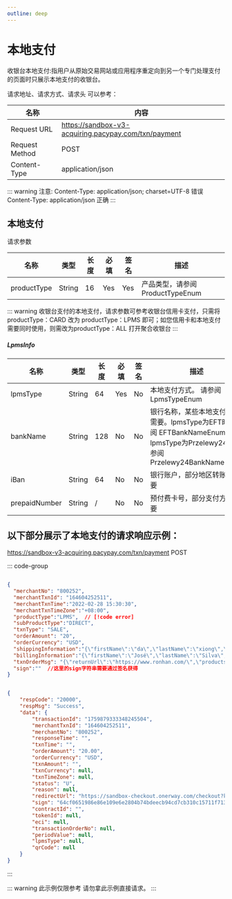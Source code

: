 ```yaml
---
outline: deep
---
```

<script setup>

</script>



# 本地支付
收银台本地支付:指用户从原始交易网站或应用程序重定向到另一个专门处理支付的页面时只展示本地支付的收银台。


请求地址、请求方式、请求头 可以参考：



<div class="table-request-top">

| 名称 | 内容                                                          |
|----------------|---------------------------------------------------------------|
| Request URL    | https://sandbox-v3-acquiring.pacypay.com/txn/payment |
| Request Method | POST                                                          |
| Content-Type   | application/json                                              |

</div>

::: warning  注意:
Content-Type: application/json; charset=UTF-8 错误 
    <br>Content-Type: application/json 正确 
:::



## 本地支付

请求参数

<div class="custom-table bordered-table">

| 名称          | 类型     | 长度 | 必填  | 签名  | 描述                       |
|-------------|--------|----|-----|-----|--------------------------|
| productType | String | 16 | Yes | Yes | 产品类型，请参阅 ProductTypeEnum |                                       |
    
</div>


::: warning   收银台支付的本地支付，请求参数可参考收银台信用卡支付，只需将productType：CARD 改为 productType：LPMS 即可；如您信用卡和本地支付需要同时使用，则需改为productType：ALL 打开聚合收银台
:::



##### LpmsInfo


<div class="custom-table bordered-table">

| 名称            | 类型     | 长度  | 必填  | 签名 | 描述                                                                                               |
|---------------|--------|-----|-----|----|--------------------------------------------------------------------------------------------------|
| lpmsType      | String | 64  | Yes | No | 本地支付方式。 请参阅 LpmsTypeEnum                                                                         |
| bankName      | String | 128 | No  | No | 银行名称，某些本地支付方式需要。lpmsType为EFT时请参阅 EFTBankNameEnum。 lpmsType为Przelewy24时请参阅 Przelewy24BankNameEnum |
| iBan          | String | 64  | No  | No | 银行账户，部分地区转账时需要                                                                                   |
| prepaidNumber | String | /   | No  | No | 预付费卡号，部分支付方式需要                                                                                   |

</div>

## 以下部分展示了本地支付的请求响应示例：


https://sandbox-v3-acquiring.pacypay.com/txn/payment <Badge type="tip">POST</Badge>

::: code-group

```json [请求参数]

{
  "merchantNo": "800252",
  "merchantTxnId": "164604252511",
  "merchantTxnTime":"2022-02-28 15:30:30",
  "merchantTxnTimeZone":"+08:00",
  "productType":"LPMS",  // [!code error]
  "subProductType":"DIRECT",
  "txnType": "SALE",	 
  "orderAmount": "20",
  "orderCurrency": "USD",
  "shippingInformation":"{\"firstName\":\"da\",\"lastName\":\"xiong\",\"phone\":\"8522847000\",\"email\":\"shipping@example.com\",\"postalCode\":\"123456\",\"address\":\"HHHEEII\",\"country\":\"KR\",\"province\":\"BABA\",\"city\":\"BALALA\",\"street\":\"1010\",\"number\":\"20-1202\",\"identityNumber\":\"11112223333\",\"birthDate\":\"2020/12/28\"}",
  "billingInformation":"{\"firstName\":\"José\",\"lastName\":\"Silva\",\"phone\":\"8522847035\",\"email\":\"jose@example.com\",\"postalCode\":\"61919-230\",\"address\":\"Rua E\",\"country\":\"KR\",\"province\":\"CE\",\"city\":\"Maracanaú\",\"street\":\"1040\",\"identityNumber\":\"853.513.468-93\",\"birthDate\":\"2000/12/20\"}",
  "txnOrderMsg": "{\"returnUrl\":\"https://www.ronhan.com/\",\"products\":\"[{\\\"name\\\":\\\"iphone 11\\\",\\\"price\\\":\\\"5300.00\\\",\\\"num\\\":\\\"2\\\",\\\"currency\\\":\\\"USD\\\"}]\",\"appId\":1755154682941415424}",
  "sign":""  //这里的sign字符串需要通过签名获得
}

```

```json [响应参数]

{
    "respCode": "20000",
    "respMsg": "Success",
    "data": {
        "transactionId": "1759879333348245504",
        "merchantTxnId": "164604252511",
        "merchantNo": "800252",
        "responseTime": "",
        "txnTime": "",
        "orderAmount": "20.00",
        "orderCurrency": "USD",
        "txnAmount": "",
        "txnCurrency": null,
        "txnTimeZone": null,
        "status": "U",
        "reason": null,
        "redirectUrl": "https://sandbox-checkout.onerway.com/checkout?key=19d6513ee000463783532f576c10dbcb",
        "sign": "64cf0651986e86e109e6e2804b74bdeecb94cd7cb310c15711f7138867b0cac7",
        "contractId": "",
        "tokenId": null,
        "eci": null,
        "transactionOrderNo": null,
        "periodValue": null,
        "lpmsType": null,
        "qrCode": null
    }
}

```
:::

::: warning  此示例仅限参考 请勿拿此示例直接请求。
:::

